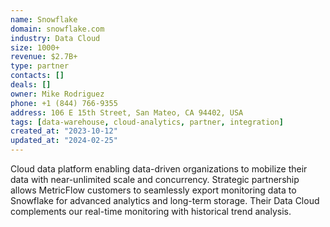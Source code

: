 ```yaml
---
name: Snowflake
domain: snowflake.com
industry: Data Cloud
size: 1000+
revenue: $2.7B+
type: partner
contacts: []
deals: []
owner: Mike Rodriguez
phone: +1 (844) 766-9355
address: 106 E 15th Street, San Mateo, CA 94402, USA
tags: [data-warehouse, cloud-analytics, partner, integration]
created_at: "2023-10-12"
updated_at: "2024-02-25"
---
```


Cloud data platform enabling data-driven organizations to mobilize their data with near-unlimited scale and concurrency. Strategic partnership allows MetricFlow customers to seamlessly export monitoring data to Snowflake for advanced analytics and long-term storage. Their Data Cloud complements our real-time monitoring with historical trend analysis.